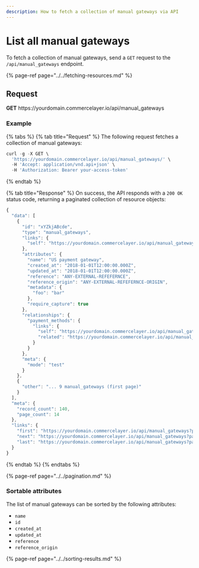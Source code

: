 ```yaml
---
description: How to fetch a collection of manual gateways via API
---
```


# List all manual gateways

To fetch a collection of manual gateways, send a `GET` request to the `/api/manual_gateways` endpoint.

{% page-ref page="../../fetching-resources.md" %}

## Request

**GET** https://<i></i>yourdomain.commercelayer.io/api/manual_gateways

### **Example**

{% tabs %}
{% tab title="Request" %}
The following request fetches a collection of manual gateways:

```javascript
curl -g -X GET \
  'https://yourdomain.commercelayer.io/api/manual_gateways/' \
  -H 'Accept: application/vnd.api+json' \
  -H 'Authorization: Bearer your-access-token'
```
{% endtab %}

{% tab title="Response" %}
On success, the API responds with a `200 OK` status code, returning a paginated collection of resource objects:

```javascript
{
  "data": [
    {
      "id": "xYZkjABcde",
      "type": "manual_gateways",
      "links": {
        "self": "https://yourdomain.commercelayer.io/api/manual_gateways/xYZkjABcde"
      },
      "attributes": {
        "name": "US payment gateway",
        "created_at": "2018-01-01T12:00:00.000Z",
        "updated_at": "2018-01-01T12:00:00.000Z",
        "reference": "ANY-EXTERNAL-REFEFERNCE",
        "reference_origin": "ANY-EXTERNAL-REFEFERNCE-ORIGIN",
        "metadata": {
          "foo": "bar"
        },
        "require_capture": true
      },
      "relationships": {
        "payment_methods": {
          "links": {
            "self": "https://yourdomain.commercelayer.io/api/manual_gateways/xYZkjABcde/relationships/payment_methods",
            "related": "https://yourdomain.commercelayer.io/api/manual_gateways/xYZkjABcde/payment_methods"
          }
        }
      },
      "meta": {
        "mode": "test"
      }
    },
    {
      "other": "... 9 manual_gateways (first page)"
    }
  ],
  "meta": {
    "record_count": 140,
    "page_count": 14
  },
  "links": {
    "first": "https://yourdomain.commercelayer.io/api/manual_gateways?page[number]=1&page[size]=10",
    "next": "https://yourdomain.commercelayer.io/api/manual_gateways?page[number]=2&page[size]=10",
    "last": "https://yourdomain.commercelayer.io/api/manual_gateways?page[number]=14&page[size]=10"
  }
}
```
{% endtab %}
{% endtabs %}

{% page-ref page="../../pagination.md" %}

### Sortable attributes

The list of manual gateways can be sorted by the following attributes:

* `name`
* `id`
* `created_at`
* `updated_at`
* `reference`
* `reference_origin`

{% page-ref page="../../sorting-results.md" %}

